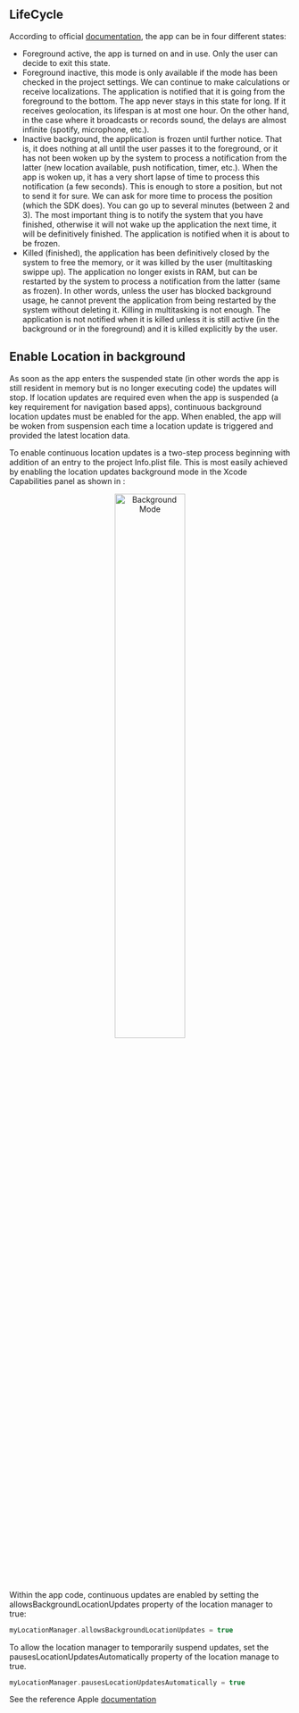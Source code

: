 ﻿
## LifeCycle

According to official [documentation](https://developer.apple.com/documentation/uikit/app_and_environment/managing_your_app_s_life_cycle), the app can be in four different states:
* Foreground active, the app is turned on and in use. Only the user can decide to exit this state.
* Foreground inactive, this mode is only available if the mode has been checked in the project settings. We can continue to make calculations or receive localizations. The application is notified that it is going from the foreground to the bottom. The app never stays in this state for long. If it receives geolocation, its lifespan is at most one hour. On the other hand, in the case where it broadcasts or records sound, the delays are almost infinite (spotify, microphone, etc.).
* Inactive background, the application is frozen until further notice. That is, it does nothing at all until the user passes it to the foreground, or it has not been woken up by the system to process a notification from the latter (new location available, push notification, timer, etc.). When the app is woken up, it has a very short lapse of time to process this notification (a few seconds). This is enough to store a position, but not to send it for sure. We can ask for more time to process the position (which the SDK does). You can go up to several minutes (between 2 and 3). The most important thing is to notify the system that you have finished, otherwise it will not wake up the application the next time, it will be definitively finished. The application is notified when it is about to be frozen.
* Killed (finished), the application has been definitively closed by the system to free the memory, or it was killed by the user (multitasking swippe up). The application no longer exists in RAM, but can be restarted by the system to process a notification from the latter (same as frozen). In other words, unless the user has blocked background usage, he cannot prevent the application from being restarted by the system without deleting it. Killing in multitasking is not enough. The application is not notified when it is killed unless it is still active (in the background or in the foreground) and it is killed explicitly by the user.

## Enable Location in background

As soon as the app enters the suspended state (in other words the app is still resident in memory but is no longer executing code) the updates will stop. If location updates are required even when the app is suspended (a key requirement for navigation based apps), continuous background location updates must be enabled for the app. When enabled, the app will be woken from suspension each time a location update is triggered and provided the latest location data.

To enable continuous location updates is a two-step process beginning with addition of an entry to the project Info.plist file. This is most easily achieved by enabling the location updates background mode in the Xcode Capabilities panel as shown in :
<p align="center">
  <img alt="Background Mode" src="https://github.com/woosmap/woosmap-geofencing-ios-sdk/raw/master/assets/BackgroundMode.png" width="50%">
</p>

Within the app code, continuous updates are enabled by setting the allowsBackgroundLocationUpdates property of the location manager to true:
```swift
myLocationManager.allowsBackgroundLocationUpdates = true
```
To allow the location manager to temporarily suspend updates, set the pausesLocationUpdatesAutomatically property of the location manage to true.
```swift
myLocationManager.pausesLocationUpdatesAutomatically = true
```

See the reference Apple [documentation](https://developer.apple.com/documentation/corelocation/getting_the_user_s_location/handling_location_events_in_the_background)
